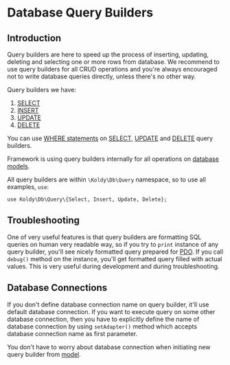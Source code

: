 # Database Query Builders


## Introduction

Query builders are here to speed up the process of inserting, updating, deleting and selecting one or more rows
from database. We recommend to use query builders for all CRUD operations and you're always encouraged not to write
database queries directly, unless there's no other way.

Query builders we have:

1. [SELECT](select-query-builder.md)
2. [INSERT](insert-query-builder.md)
3. [UPDATE](update-query-builder.md)
4. [DELETE](delete-query-builder.md)

You can use [WHERE statements](where.md) on [SELECT](select-query-builder.md),
[UPDATE](update-query-builder.md) and [DELETE](delete-query-builder.md) query builders.

Framework is using query builders internally for all operations on [database models](models.md).

All query builders are within `\Koldy\Db\Query` namespace, so to use all examples, `use`:

```
use Koldy\Db\Query\{Select, Insert, Update, Delete};
```


## Troubleshooting

One of very useful features is that query builders are formatting SQL queries on human very readable way, so if you
try to `print` instance of any query builder, you'll see nicely formatted query prepared for [PDO](http://php.net/pdo).
If you call `debug()` method on the instance, you'll get formatted query filled with actual values. This is very useful
during development and during troubleshooting.


## Database Connections

If you don't define database connection name on query builder, it'll use default database connection. If you want to
execute query on some other database connection, then you have to explicitly define the name of database connection
by using `setAdapter()` method which accepts database connection name as first parameter.

You don't have to worry about database connection when initiating new query builder from [model](models.md).

